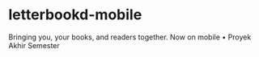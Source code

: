 # letterbookd-mobile
Bringing you, your books, and readers together. Now on mobile • Proyek Akhir Semester
